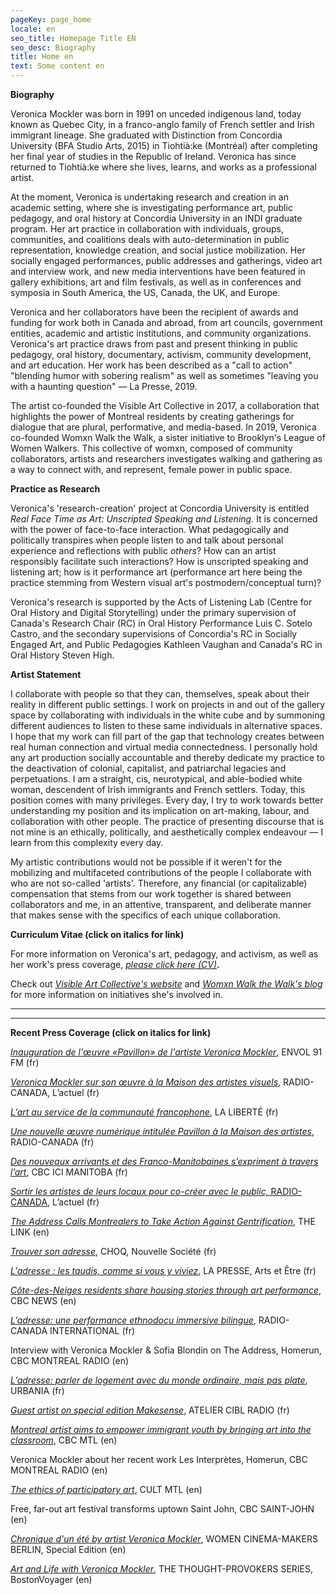 ```yaml
---
pageKey: page_home
locale: en
seo_title: Homepage Title EN
seo_desc: Biography
title: Home en
text: Some content en
---
```

**Biography**

Veronica Mockler was born in 1991 on unceded indigenous land, today known as Quebec City, in a franco-anglo family of French settler and Irish immigrant lineage. She graduated with Distinction from Concordia University (BFA Studio Arts, 2015) in Tiohtià:ke (Montréal) after completing her final year of studies in the Republic of Ireland. Veronica has since returned to Tiohtià:ke where she lives, learns, and works as a professional artist.

At the moment, Veronica is undertaking research and creation in an academic setting, where she is investigating performance art, public pedagogy, and oral history at Concordia University in an INDI graduate program. Her art practice in collaboration with individuals, groups, communities, and coalitions deals with auto-determination in public representation, knowledge creation, and social justice mobilization. Her socially engaged performances, public addresses and gatherings, video art and interview work, and new media interventions have been featured in gallery exhibitions, art and film festivals, as well as in conferences and symposia in South America, the US, Canada, the UK, and Europe.

Veronica and her collaborators have been the recipient of awards and funding for work both in Canada and abroad, from art councils, government entities, academic and artistic institutions, and community organizations. Veronica's art practice draws from past and present thinking in public pedagogy, oral history, documentary, activism, community development, and art education. Her work has been described as a "call to action" "blending humor with sobering realism" as well as sometimes "leaving you with a haunting question" — La Presse, 2019.

The artist co-founded the Visible Art Collective in 2017,  a collaboration that highlights the power of Montreal residents by creating gatherings for dialogue that are plural, performative, and media-based. In 2019, Veronica co-founded Womxn Walk the Walk, a sister initiative to Brooklyn's League of Women Walkers. This collective of womxn, composed of community collaborators, artists and researchers investigates walking and gathering as a way to connect with, and represent, female power in public space.

**Practice as Research**

Veronica's 'research-creation' project at Concordia University is entitled _Real Face Time as Art: Unscripted Speaking and Listening._ It is concerned with the power of face-to-face interaction. What pedagogically and politically transpires when people listen to and talk about personal experience and reflections with public _others_? How can an artist responsibly facilitate such interactions? How is unscripted speaking and listening art; how is it performance art (performance art here being the practice stemming from Western visual art's postmodern/conceptual turn)?

Veronica's research is supported by the Acts of Listening Lab (Centre for Oral History and Digital Storytelling) under the primary supervision of Canada's Research Chair (RC) in Oral History Performance Luis C. Sotelo Castro, and the secondary supervisions of Concordia's RC in Socially Engaged Art, and Public Pedagogies Kathleen Vaughan and Canada's RC in Oral History Steven High.

**Artist Statement**

I collaborate with people so that they can, themselves, speak about their reality in different public settings. I work on projects in and out of the gallery space by collaborating with individuals in the white cube and by summoning different audiences to listen to these same individuals in alternative spaces. I hope that my work can fill part of the gap that technology creates between real human connection and virtual media connectedness. I personally hold any art production socially accountable and thereby dedicate my practice to the deactivation of colonial, capitalist, and patriarchal legacies and perpetuations. I am a straight, cis, neurotypical, and able-bodied white woman, descendent of Irish immigrants and French settlers. Today, this position comes with many privileges. Every day, I try to work towards better understanding my position and its implication on art-making, labour, and collaboration with other people. The practice of presenting discourse that is not mine is an ethically, politically, and aesthetically complex endeavour — I learn from this complexity every day.

My artistic contributions would not be possible if it weren't for the mobilizing and multifaceted contributions of the people I collaborate with who are not so-called 'artists'. Therefore, any financial (or capitalizable) compensation that stems from our work together is shared between collaborators and me, in an attentive, transparent, and deliberate manner that makes sense with the specifics of each unique collaboration. 

**Curriculum Vitae (click on italics for link)**

For more information on Veronica's art, pedagogy, and activism, as well as her work's press coverage, [_please click here (CV)_](https://drive.google.com/file/d/12vvM0hjbO3XGAag1FLyTr5xoK0rfGQxU/view)**.**

Check out [_Visible Art Collective's website_](http://visibleart.ca/) and [_Womxn Walk the Walk's blog_](https://womenwalkmontreal.tumblr.com/) for more information on initiatives she's involved in. 

- - -

- - -

**Recent Press Coverage (click on italics for link)**

[_Inauguration de l'œuvre «Pavillon» de l'artiste Veronica Mockler_](https://soundcloud.com/envol-91/inauguration-de-luvre-pavillon-de-lartiste-veronicapierre), ENVOL 91 FM (fr)

[_Veronica Mockler sur son œuvre à la Maison des artistes visuels_](https://ici.radio-canada.ca/premiere/emissions/l-actuel/episodes/449721/rattrapage-du-mercredi-4-decembre-2019/8), RADIO-CANADA, L’actuel (fr)

[_L’art au service de la communauté francophone_](https://www.la-liberte.ca/2019/08/31/lart-au-service-de-la-communaute-francophone/), LA LIBERTÉ (fr)

[_Une nouvelle œuvre numérique intitulée Pavillon à la Maison des artistes_](https://ici.radio-canada.ca/premiere/emissions/le-6-a-9/episodes/442048/audio-fil-du-jeudi-29-aout-2019), RADIO-CANADA (fr)

[_Des nouveaux arrivants et des Franco-Manitobaines s’expriment à travers l’art_](https://ici.radio-canada.ca/nouvelle/1279345/art-visuel-communaute-francophone-nouveaux-arrivants-franco-manitobain), CBC ICI MANITOBA (fr)

[_Sortir les artistes de leurs locaux pour co-créer avec le public,_ RADIO-CANADA](https://ici.radio-canada.ca/premiere/emissions/l-actuel/episodes/442008/audio-fil-du-mercredi-28-aout-2019/3), L’actuel (fr)

[_The Address Calls Montrealers to Take Action Against Gentrification_](https://thelinknewspaper.ca/article/the-address-calls-montrealers-to-take-action-against-gentrification), THE LINK (en)

[_Trouver son adresse_](https://www.choq.ca/nouvelles/trouver-son-adresse), CHOQ, Nouvelle Société (fr)

[_L’adresse : les taudis, comme si vous y viviez_](http://mi.lapresse.ca/screens/1ac03c7e-7d0d-43aa-9328-32ba29c8b0c47C_0.html), LA PRESSE, Arts et Être (fr)

[_Côte-des-Neiges residents share housing stories through art performance_](https://www.cbc.ca/news/canada/montreal/cdn-housing-experience-performance-1.5148645), CBC NEWS (en)

[_L’adresse: une performance ethnodocu immersive bilingue_](https://www.rcinet.ca/fr/2019/05/24/ladresse-une-performance-ethno-documentaire-immersive-bilingue-au-coeur-de-larrondissement-cote-des-neiges/), RADIO-CANADA INTERNATIONAL (fr)

Interview with Veronica Mockler & Sofia Blondin on The Address, Homerun, CBC MONTREAL RADIO (en)

[_L’adresse: parler de logement avec du monde ordinaire, mais pas plate_](https://urbania.ca/article/ladresse-parler-de-logement-avec-du-monde-ordinaire-mais-pas-plate), URBANIA (fr)

[_Guest artist on special edition Makesense_](https://www.radioatelier.ca/tag/veronica-mockler/), ATELIER CIBL RADIO (fr)

[_Montreal artist aims to empower immigrant youth by bringing art into the classroom_](https://www.cbc.ca/news/canada/montreal/montreal-artist-immigrant-kids-1.5097305), CBC MTL (en)

Veronica Mockler about her recent work Les Interprètes, Homerun, CBC MONTREAL RADIO (en)

[_The ethics of participatory art_](https://cultmtl.com/2019/04/veronica-mockler-les-interpretes/), CULT MTL (en)

Free, far-out art festival transforms uptown Saint John, CBC SAINT-JOHN (en)

[_Chronique d'un été by artist Veronica Mockler_](https://issuu.com/womencinereview/docs/special.edition/98), WOMEN CINEMA-MAKERS BERLIN, Special Edition (en)

[_Art and Life with Veronica Mockler_](http://bostonvoyager.com/interview/art-life-veronica-mockler/), THE THOUGHT-PROVOKERS SERIES, BostonVoyager (en)
